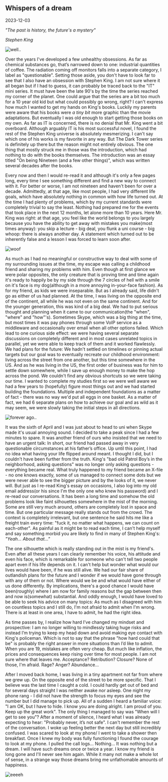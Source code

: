 ## Whispers of a dream

2023-12-03

*"The past is history, the future's a mystery"*

*Stephen King*

![well..](/static/images/well.jpg)

Over the years I've developed a few unhealthy obsessions. As far as chemical substances go, that’s narrowed down to one: industrial quantities of coffee. The radiation coming off monitors falls into a separate category, I label as "questionable". Setting those aside, you don't have to look far to see that I also have an obsession with Stephen King. I am not sure where it all began but if I had to guess, it can probably be traced back to the "IT" mini series. It must have been the late 90's by the time the series reached my corner of the planet. One could argue that the series are a bit too much for a 10 year old kid but what could possibly go wrong, right? I can't express how much I wanted to get my hands on King's books. Luckily my parents were aware that his books were *a tiny bit* more graphic than the movie adaptations. But eventually I was old enough to start getting those books on my own. As far as IT is concerned, there is no denial that Mr. King went a bit overboard. Although arguably IT is his most successful novel, I found the rest of the Stephen King universe is absolutely mesmerizing. I can't say which one of his works is my favorite in any way. But The Dark Tower series is definitely up there but the reason might not entirely obvious. The one thing that mostly struck me in those was the introduction, which had nothing to do with the books themselves. The introduction was an essay titled "On being Nineteen (and a few other things)", which was written several decades after the books.

Every now and then I would re-read it and although it's only a few pages long, every time I see something different and find a new way to connect with it. For better or worse, I am not nineteen and haven't been for over a decade. Admittedly, at that age, like most people, I had very different life goals, which have absolutely nothing in common with how life turned out. At the time I had plenty of problems, which by my current standards were completely trivial to say the least. Nothing had prepared me for the events that took place in the next 12 months, let alone more than 10 years. Here Mr. King was right: at that age, you feel like the world belongs to you largely because you have the ability to get away with mistakes you make(most times anyway): you skip a lecture - big deal, you flunk a uni course - big whoop: there is always another day. A statement which turned out to be inherently false and a lesson I was forced to learn soon after.

![woof](/static/images/woof.jpg)

As much as I had no meaningful or constructive way to deal with some of my surrounding issues at the time, my escape was calling a childhood friend and sharing my problems with him. Even though at first glance we were polar opposites, the only creature that is proving time and time again it's ready to happily be by my side through the 7 circles of hell with a smile on it's face is my dog(although in a more annoying in-your-face fashion). As for my friend, as kids we were inseparable. But as I already said, life didn't go as either of us had planned. At the time, I was living on the opposite end of the continent, all while he was not even on the same continent. And for the younger generation, this was kind of a big deal. We had to put serious thought and planning when it came to our communication(the "when", "where" and "how"'s). Sometimes Skype, which was a big thing at the time, but most times it was pay phones through some VoIP service as a middleware and occasionally over email when all other options failed. Which lead to one curious side effect: we were having several separate discussions on completely different and in most cases unrelated topics in parallel, yet we were able to keep track of them and it worked flawlessly. We had plans for the future: We hadn't settled on timelines or pinning actual targets but our goal was to eventually recreate our childhood environment: living across the street from one another, but this time somewhere in the US. And as he was living in the US, the first order of business was for him to settle down somewhere, while I save up enough money to make the hop across the pond. We couldn't find any obvious shortcuts so we were taking our time. I wanted to complete my studies first so we were well aware we had a few years to (hopefully) figure most things out and we had started building the foundations. Multiple and independent foundations as a matter of fact - there was no way we'd put all eggs in one basket. As a matter of fact, we had 6 separate plans on how to achieve our goal and as wild as it may seem, we were slowly taking the initial steps in all directions.

![forever ago..](/static/images/5000bc.jpg)

It was the sixth of April and I was just about to head to uni when Skype made it's usual annoying sound. I decided to take a peak since I had a few minutes to spare. It was another friend of ours who insisted that we need to have an urgent talk: In short, our friend had passed away in very questionable circumstances at his father’s office. Up until this point, I had no idea what having your life flipped around meant. I thought I did, but I couldn't have been further from the truth. King's "bad old Patrol Boy’s in the neighborhood, asking questions" was no longer only asking questions - everything became real. What truly happened to my friend became an X-file - no one knows exactly, some of us managed to connect some dots but we were never able to see the bigger picture and by the looks of it, we never will. But just as I re-read King's essay on occasions, I also log into my old email address(or his since I'm the only one who knew his password) and I re-read our conversations. It has been a long time and somehow the old problems look like faint silhouettes somewhere in the mist of the morning. Some are still very much around, others are completely lost in space and time. But one particular message really stands out from the crowd. The context is completely irrelevant, but one sentence he said hits me like a freight train every time: "fuck it, no matter what happens, we can count on each-other". As painful as it might be to read each time, I can't help myself and say something morbid you are likely to find in many of Stephen King's: *"Yeah... About that..."*

The one silhouette which is really standing out in the mist is my friend's. Even after all these years I can clearly remember his voice, his attitude and even his face, which is remarkable for someone who can't tell two people apart even if his life depends on it. I can't help but wonder what would our lives would have been, if he was still alive. We had our fair share of outlandish plans for the future and I wonder if we would have gone through with any of them or not. Where would we be and what would have either of us done differently. By implications, there's a good chance I would have been(roughly) where I am now for family reasons but the gap between then and now is(somewhat) substantial. And oddly enough, I would have loved to be able to seek his advice on many topics: As much as I disagreed with him on countless topics and I still do, I'm not afraid to admit when I'm wrong. There is at least in one area, I have to admit, he had the right idea.

As time passes by, I realize how hard I’ve changed my mindset and prospective: I am no longer willing to mindlessly taking huge risks and instead I’m trying to keep my head down and avoid making eye contact with King's policeman. Which is not to say that the phrase "how hard could that be" is probably the right answer in more situations than I’d like to admit. When you are 19, mistakes are often very cheap. But much like inflation, the prices and consequences keep rising over time for most people. I am not sure where that leaves me. Acceptance? Retribution? Closure? None of those, I'm afraid. Rage? Anger? Abundance...

After I moved back home, I was living in a tiny apartment not far from where we grew up. On the opposite end of the street to be more specific. That I believe was the last time I caught a cold. I could hardly get out of bed and for several days straight I was neither awake nor asleep. One night my phone rang - I did not have the strength to focus my eyes and see the number but I did manage to pick up. All of a sudden I heard a familiar voice: "I am OK, but I have to hide. I know you are doing alright. I am proud of you. Keep up the great work". The only thing I managed to say was "When will I get to see you"? After a moment of silence, I heard what I was already expecting to hear: "Probably never, it’s not safe". I can't remember the rest of the conversation. I woke up feeling better the next day but still incredibly confused. I was scared to look at my phone/ I went to take a shower then breakfast. Once I knew my body was fully functioning I found the courage to look at my phone. I pulled the call logs... Nothing... It was nothing but a dream. I will have such dreams once or twice a year. I know my friend is long gone and I'll never see him again. While it many not make a whole lot of sense, in a strange way those dreams bring me unfathomable amounts of happiness.

![eeeeh](/static/images/eeh.jpg)

